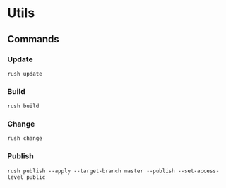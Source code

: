 # Utils

## Commands

### Update

`rush update`

### Build

`rush build`

### Change

`rush change`

### Publish

`rush publish --apply --target-branch master --publish --set-access-level public`
